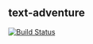 ## text-adventure
[![Build Status](https://travis-ci.org/benjamingill/text-adventure-client.png)](https://travis-ci.org/benjamingill/text-adventure-client)
